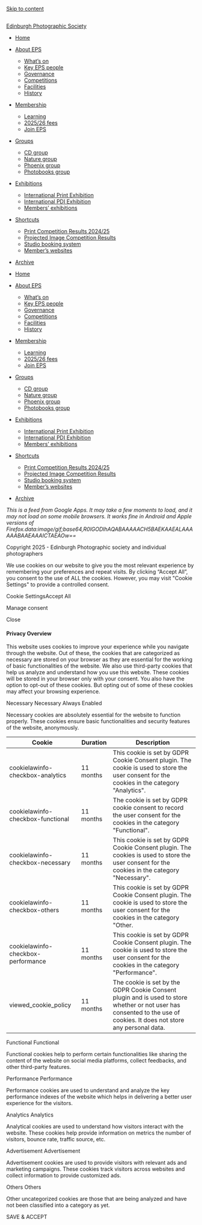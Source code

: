 [Skip to content](#main)

 ![](data:image/gif;base64,R0lGODlhAQABAAAAACH5BAEKAAEALAAAAAABAAEAAAICTAEAOw==)

[Edinburgh Photographic Society](https://www.edinburghphotographicsociety.co.uk/wp)

- [Home](/)
- [About EPS](/about-eps/)
  - [What’s on](/whats-on/)
  - [Key EPS people](/people/)
  - [Governance](/people-and-governance/)
  - [Competitions](/competitions-v2-2/)
  - [Facilities](/facilities/)
  - [History](/history/)

- [Membership](/membership/)
  - [Learning](/learning/)
  - [2025/26 fees](/membership/#fees)
  - [Join EPS](/membership/)

- [Groups](/groups/)
  - [CD group](/creative-digital/)
  - [Nature group](/nature-group/)
  - [Phoenix group](/phoenix/)
  - [Photobooks group](/photobooks/)

- [Exhibitions](/exhibitions/)
  - [International Print Exhibition](/international-ex-entries/)
  - [International PDI Exhibition](/international-pdi-entries/)
  - [Members’ exhibitions](/members-exhibitions/)

- [Shortcuts](/shortcuts/)
  - [Print Competition Results 2024/25](/competition-results/print-competition-results/)
  - [Projected Image Competition Results](/competition-results/projected-image-competition-results/)
  - [Studio booking system](https://www.edinburghphotographicsociety.co.uk/bookings/Web/?)
  - [Member’s websites](/member-websites/)

- [Archive](/archive-intro/)

- [Home](/)
- [About EPS](/about-eps/)
  - [What’s on](/whats-on/)
  - [Key EPS people](/people/)
  - [Governance](/people-and-governance/)
  - [Competitions](/competitions-v2-2/)
  - [Facilities](/facilities/)
  - [History](/history/)

- [Membership](/membership/)
  - [Learning](/learning/)
  - [2025/26 fees](/membership/#fees)
  - [Join EPS](/membership/)

- [Groups](/groups/)
  - [CD group](/creative-digital/)
  - [Nature group](/nature-group/)
  - [Phoenix group](/phoenix/)
  - [Photobooks group](/photobooks/)

- [Exhibitions](/exhibitions/)
  - [International Print Exhibition](/international-ex-entries/)
  - [International PDI Exhibition](/international-pdi-entries/)
  - [Members’ exhibitions](/members-exhibitions/)

- [Shortcuts](/shortcuts/)
  - [Print Competition Results 2024/25](/competition-results/print-competition-results/)
  - [Projected Image Competition Results](/competition-results/projected-image-competition-results/)
  - [Studio booking system](https://www.edinburghphotographicsociety.co.uk/bookings/Web/?)
  - [Member’s websites](/member-websites/)

- [Archive](/archive-intro/)

_This is a feed from Google Apps. It may take a few moments to load, and it may not load on some mobile browsers. It works fine in Android and Apple versions of Firefox.data:image/gif;base64,R0lGODlhAQABAAAAACH5BAEKAAEALAAAAAABAAEAAAICTAEAOw==_

 Copyright 2025 - Edinburgh Photographic society and individual photographers 

We use cookies on our website to give you the most relevant experience by remembering your preferences and repeat visits. By clicking “Accept All”, you consent to the use of ALL the cookies. However, you may visit "Cookie Settings" to provide a controlled consent.

Cookie SettingsAccept All

Manage consent

Close

#### Privacy Overview

This website uses cookies to improve your experience while you navigate through the website. Out of these, the cookies that are categorized as necessary are stored on your browser as they are essential for the working of basic functionalities of the website. We also use third-party cookies that help us analyze and understand how you use this website. These cookies will be stored in your browser only with your consent. You also have the option to opt-out of these cookies. But opting out of some of these cookies may affect your browsing experience.

 Necessary 
Necessary
Always Enabled

 Necessary cookies are absolutely essential for the website to function properly. These cookies ensure basic functionalities and security features of the website, anonymously.

| Cookie | Duration | Description |
| --- | --- | --- |
| cookielawinfo-checkbox-analytics | 11 months | This cookie is set by GDPR Cookie Consent plugin. The cookie is used to store the user consent for the cookies in the category "Analytics". |
| cookielawinfo-checkbox-functional | 11 months | The cookie is set by GDPR cookie consent to record the user consent for the cookies in the category "Functional". |
| cookielawinfo-checkbox-necessary | 11 months | This cookie is set by GDPR Cookie Consent plugin. The cookies is used to store the user consent for the cookies in the category "Necessary". |
| cookielawinfo-checkbox-others | 11 months | This cookie is set by GDPR Cookie Consent plugin. The cookie is used to store the user consent for the cookies in the category "Other. |
| cookielawinfo-checkbox-performance | 11 months | This cookie is set by GDPR Cookie Consent plugin. The cookie is used to store the user consent for the cookies in the category "Performance". |
| viewed\_cookie\_policy | 11 months | The cookie is set by the GDPR Cookie Consent plugin and is used to store whether or not user has consented to the use of cookies. It does not store any personal data. |

 Functional 
Functional

 Functional cookies help to perform certain functionalities like sharing the content of the website on social media platforms, collect feedbacks, and other third-party features. 

 Performance 
Performance

 Performance cookies are used to understand and analyze the key performance indexes of the website which helps in delivering a better user experience for the visitors. 

 Analytics 
Analytics

 Analytical cookies are used to understand how visitors interact with the website. These cookies help provide information on metrics the number of visitors, bounce rate, traffic source, etc. 

 Advertisement 
Advertisement

 Advertisement cookies are used to provide visitors with relevant ads and marketing campaigns. These cookies track visitors across websites and collect information to provide customized ads. 

 Others 
Others

 Other uncategorized cookies are those that are being analyzed and have not been classified into a category as yet. 

SAVE & ACCEPT

